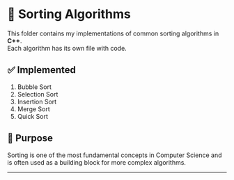 # 🔢 Sorting Algorithms

This folder contains my implementations of common sorting algorithms in **C++**.  
Each algorithm has its own file with code.

## ✅ Implemented
1. Bubble Sort
2. Selection Sort
3. Insertion Sort
4. Merge Sort
5. Quick Sort

## 📖 Purpose
Sorting is one of the most fundamental concepts in Computer Science and is often used as a building block for more complex algorithms.

---
